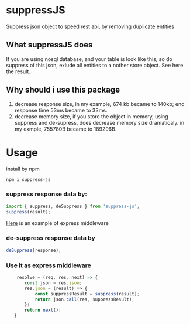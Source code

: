 # suppressJS
Suppress json object to speed rest api, by removing duplicate entities

## What suppressJS does
If you are using nosql database, and your table is look like this, so do suppress of this json, exlude all entities to a nother store object.
See here the result.

## Why should i use this package

1. decrease response size, in my example, 674 kb became to 140kb;
   end response time  53ms became to 33ms.
2. decrease memory size, if you store the object in memory, using suppress and de-supress,
   does decrease  memory size dramaticaly.
   in my exmple, 755780B became to 189296B.

# Usage
install by npm
```
npm i suppress-js
```

### suppress response data by:
```javascript
import { suppress, deSuppress } from 'suppress-js';
suppress(result);
```
[Here](https://github.com/yantrab/nest-angular/blob/master/server/src/middlewares/suppress.middleware.ts) is an example of express middleware 

### de-suppress response data by
 ```javascript 
 deSuppress(response);
 ```

 ### Use it as express middleware
 ```typescript
     resolve = (req, res, next) => {
        const json = res.json;
        res.json = (result) => {
            const suppressResult = suppress(result);
            return json.call(res, suppressResult);
        };
        return next();
    }
```